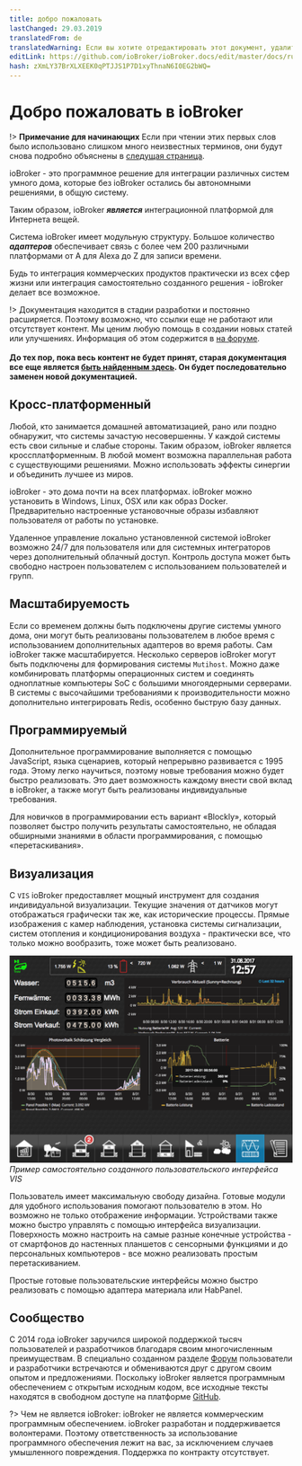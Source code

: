 ```yaml
---
title: добро пожаловать
lastChanged: 29.03.2019
translatedFrom: de
translatedWarning: Если вы хотите отредактировать этот документ, удалите поле «translationFrom», в противном случае этот документ будет снова автоматически переведен
editLink: https://github.com/ioBroker/ioBroker.docs/edit/master/docs/ru/README.md
hash: zXmLY37BrXLXEEK0qPTJJS1P7D1xyThnaN6I0EG2bWQ=
---
```

# Добро пожаловать в ioBroker
!> **Примечание для начинающих** Если при чтении этих первых слов было использовано слишком много неизвестных терминов, они будут снова подробно объяснены в [следущая страница](./basics/README.md).

ioBroker - это программное решение для интеграции различных систем умного дома, которые без ioBroker остались бы автономными решениями, в общую систему.

Таким образом, ioBroker ***является*** интеграционной платформой для Интернета вещей.

Система ioBroker имеет модульную структуру. Большое количество ***адаптеров*** обеспечивает связь с более чем 200 различными платформами от A для Alexa до Z для записи времени.

Будь то интеграция коммерческих продуктов практически из всех сфер жизни или интеграция самостоятельно созданного решения - ioBroker делает все возможное.

!> Документация находится в стадии разработки и постоянно расширяется. Поэтому возможно, что ссылки еще не работают или отсутствует контент. Мы ценим любую помощь в создании новых статей или улучшениях. Информация об этом содержится в [на форуме](https://forum.iobroker.net).<br><br> **До тех пор, пока весь контент не будет принят, старая документация все еще является [быть найденным здесь](https://www.iobroker.net/docu/). Он будет последовательно заменен новой документацией.**

## Кросс-платформенный
Любой, кто занимается домашней автоматизацией, рано или поздно обнаружит, что системы зачастую несовершенны. У каждой системы есть свои сильные и слабые стороны. Таким образом, ioBroker является кроссплатформенным. В любой момент возможна параллельная работа с существующими решениями. Можно использовать эффекты синергии и объединить лучшее из миров.

ioBroker - это дома почти на всех платформах. ioBroker можно установить в Windows, Linux, OSX или как образ Docker.
Предварительно настроенные установочные образы избавляют пользователя от работы по установке.

Удаленное управление локально установленной системой ioBroker возможно 24/7 для пользователя или для системных интеграторов через дополнительный облачный доступ. Контроль доступа может быть свободно настроен пользователем с использованием пользователей и групп.

## Масштабируемость
Если со временем должны быть подключены другие системы умного дома, они могут быть реализованы пользователем в любое время с использованием дополнительных адаптеров во время работы. Сам ioBroker также масштабируется.
Несколько серверов ioBroker могут быть подключены для формирования системы `Mutihost`.
Можно даже комбинировать платформы операционных систем и соединять одноплатные компьютеры SoC с большими многоядерными серверами.
В системы с высочайшими требованиями к производительности можно дополнительно интегрировать Redis, особенно быструю базу данных.

## Программируемый
Дополнительное программирование выполняется с помощью JavaScript, языка сценариев, который непрерывно развивается с 1995 года. Этому легко научиться, поэтому новые требования можно будет быстро реализовать. Это дает возможность каждому внести свой вклад в ioBroker, а также могут быть реализованы индивидуальные требования.

Для новичков в программировании есть вариант «Blockly», который позволяет быстро получить результаты самостоятельно, не обладая обширными знаниями в области программирования, с помощью «перетаскивания».

## Визуализация
С `VIS` ioBroker предоставляет мощный инструмент для создания индивидуальной визуализации. Текущие значения от датчиков могут отображаться графически так же, как исторические процессы. Прямые изображения с камер наблюдения, установка системы сигнализации, систем отопления и кондиционирования воздуха - практически все, что только можно вообразить, тоже может быть реализовано.

![ВИС](../de/media/vis2.png) *Пример самостоятельно созданного пользовательского интерфейса VIS*

Пользователь имеет максимальную свободу дизайна. Готовые модули для удобного использования помогают пользователю в этом. Но возможно не только отображение информации. Устройствами также можно быстро управлять с помощью интерфейса визуализации. Поверхность можно настроить на самые разные конечные устройства - от смартфонов до настенных планшетов с сенсорными функциями и до персональных компьютеров - все можно реализовать простым перетаскиванием.

Простые готовые пользовательские интерфейсы можно быстро реализовать с помощью адаптера материала или HabPanel.

## Сообщество
С 2014 года ioBroker заручился широкой поддержкой тысяч пользователей и разработчиков благодаря своим многочисленным преимуществам. В специально созданном разделе [Форум](https://forum.iobroker.net) пользователи и разработчики встречаются и обмениваются друг с другом своим опытом и предложениями. Поскольку ioBroker является программным обеспечением с открытым исходным кодом, все исходные тексты находятся в свободном доступе на платформе [GitHub](https://github.com/ioBroker).

?> Чем не является ioBroker: ioBroker не является коммерческим программным обеспечением. ioBroker разработан и поддерживается волонтерами. Поэтому ответственность за использование программного обеспечения лежит на вас, за исключением случаев умышленного повреждения.
Поддержка по контракту отсутствует.

[im Forum]: https://forum.iobroker.net/viewtopic.php?f=8&t=16933